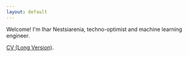 ```yaml
---
layout: default
---
```


Welcome! I'm Ihar Nestsiarenia, techno-optimist and machine learning engineer.

[CV (Long Version)](./cv.html).

